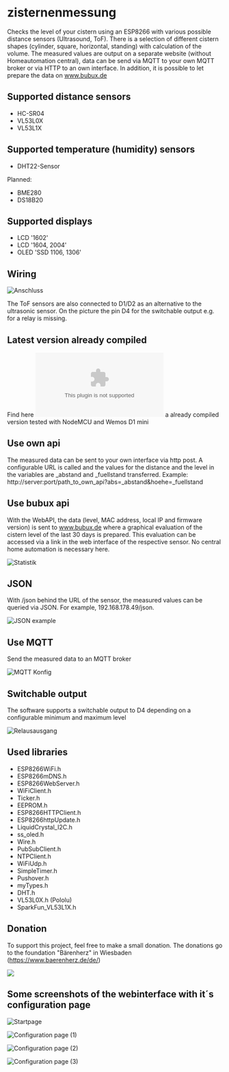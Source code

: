 # zisternenmessung
Checks the level of your cistern using an ESP8266 with various possible distance sensors (Ultrasound, ToF). 
There is a selection of different cistern shapes (cylinder, square, horizontal, standing) with calculation of the volume. The measured values are output on a separate website (without Homeautomation central), data can be send via MQTT to your own MQTT broker or via HTTP to an own interface. In addition, it is possible to let prepare the data on www.bubux.de

## Supported distance sensors

- HC-SR04
- VL53L0X
- VL53L1X

## Supported temperature (humidity) sensors

- DHT22-Sensor

Planned:
- BME280
- DS18B20

## Supported displays

- LCD '1602'
- LCD '1604, 2004'
- OLED 'SSD 1106, 1306'


## Wiring

![Anschluss](https://github.com/diefenbecker/zisternenmessung/blob/main/wiring.PNG?raw=true)

The ToF sensors are also connected to D1/D2 as an alternative to the ultrasonic sensor.
On the picture the pin D4 for the switchable output e.g. for a relay is missing.

## Latest version already compiled

Find here ![Version 1030](https://github.com/diefenbecker/zisternenmessung/blob/main/zisterne_1030.bin?raw=true) a already compiled version tested with NodeMCU and Wemos D1 mini

## Use own api

The measured data can be sent to your own interface via http post. A configurable URL is called and the values for the distance and the level in the variables are _abstand and _fuellstand transferred. Example: http://server:port/path_to_own_api?abs=_abstand&hoehe=_fuellstand

## Use bubux api

With the WebAPI, the data (level, MAC address, local IP and firmware version) is sent to www.bubux.de where a graphical evaluation of the cistern level of the last 30 days is prepared. This evaluation can be accessed via a link in the web interface of the respective sensor. No central home automation is necessary here.

![Statistik](https://github.com/diefenbecker/zisternenmessung/blob/main/stats.PNG?raw=true)

## JSON
  
With /json behind the URL of the sensor, the measured values can be queried via JSON. For example, 192.168.178.49/json.

![JSON example](https://github.com/diefenbecker/zisternenmessung/blob/main/json.PNG?raw=true)
  
## Use MQTT

Send the measured data to an MQTT broker

![MQTT Konfig](https://github.com/diefenbecker/zisternenmessung/blob/main/mqtt.PNG?raw=true)


## Switchable output

The software supports a switchable output to D4 depending on a configurable minimum and maximum level

![Relausausgang](https://github.com/diefenbecker/zisternenmessung/blob/main/relais.PNG?raw=true)

## Used libraries

- ESP8266WiFi.h
- ESP8266mDNS.h
- ESP8266WebServer.h
- WiFiClient.h
- Ticker.h
- EEPROM.h
- ESP8266HTTPClient.h
- ESP8266httpUpdate.h
- LiquidCrystal_I2C.h
- ss_oled.h
- Wire.h
- PubSubClient.h
- NTPClient.h
- WiFiUdp.h
- SimpleTimer.h
- Pushover.h
- myTypes.h
- DHT.h
- VL53L0X.h (Pololu)
- SparkFun_VL53L1X.h

## Donation

To support this project, feel free to make a small donation. The donations go to the foundation "Bärenherz" in Wiesbaden (https://www.baerenherz.de/de/)

[![](https://www.paypalobjects.com/en_US/i/btn/btn_donateCC_LG.gif)](https://www.paypal.com/donate/?hosted_button_id=2GUA7DMLQRAUY)

## Some screenshots of the webinterface with it´s configuration page

![Startpage](https://github.com/diefenbecker/zisternenmessung/blob/main/startseite.PNG?raw=true)

![Configuration page (1)](https://github.com/diefenbecker/zisternenmessung/blob/main/konfig1.PNG?raw=true)

![Configuration page (2)](https://github.com/diefenbecker/zisternenmessung/blob/main/konfig2.PNG?raw=true)

![Configuration page (3)](https://github.com/diefenbecker/zisternenmessung/blob/main/konfig3.PNG?raw=true)
